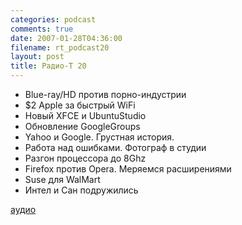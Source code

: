 ```yaml
---
categories: podcast
comments: true
date: 2007-01-28T04:36:00
filename: rt_podcast20
layout: post
title: Радио-T 20
---
```


- Blue-ray/HD против порно-индустрии
- $2 Apple за быстрый WiFi
- Новый XFCE и UbuntuStudio
- Обновление GoogleGroups
- Yahoo и Google. Грустная история.
- Работа над ошибками. Фотограф в студии
- Разгон процессора до 8Ghz
- Firefox против Opera. Меряемся расширениями
- Suse для WalMart
- Интел и Сан подружились

[аудио](http://cdn.radio-t.com/rt_podcast20.mp3)
<audio src="http://cdn.radio-t.com/rt_podcast20.mp3" preload="none"></audio>


